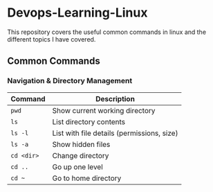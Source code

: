 # Devops-Learning-Linux
This repository covers the useful common commands in linux and the different topics I have covered.
## Common Commands
### Navigation & Directory Management
| Command    | Description                                |
| ---------- | ------------------------------------------ |
| `pwd`      | Show current working directory             |
| `ls`       | List directory contents                    |
| `ls -l`    | List with file details (permissions, size) |
| `ls -a`    | Show hidden files                          |
| `cd <dir>` | Change directory                           |
| `cd ..`    | Go up one level                            |
| `cd ~`     | Go to home directory                       |

